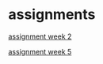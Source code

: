 # assignments
[assignment week 2](https://github.com/Meesvanbroekhoven/assingments/blob/master/Assignment_week_2-2.ipynb)

[assignment week 5](https://github.com/Meesvanbroekhoven/assingments/blob/master/Assignment_week_5.ipynb)
